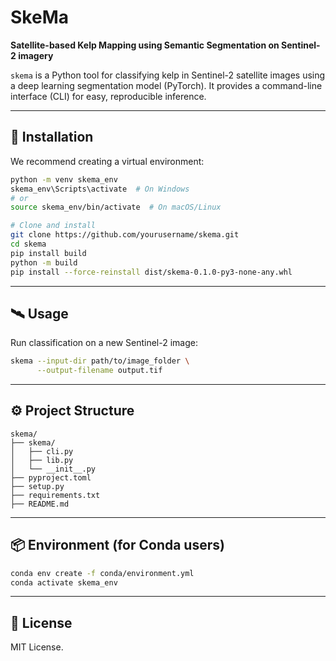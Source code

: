 # SkeMa

**Satellite-based Kelp Mapping using Semantic Segmentation on Sentinel-2 imagery**

`skema` is a Python tool for classifying kelp in Sentinel-2 satellite images using a deep learning segmentation model (PyTorch). It provides a command-line interface (CLI) for easy, reproducible inference.

---

## 🚀 Installation

We recommend creating a virtual environment:

```bash
python -m venv skema_env
skema_env\Scripts\activate  # On Windows
# or
source skema_env/bin/activate  # On macOS/Linux

# Clone and install
git clone https://github.com/yourusername/skema.git
cd skema
pip install build
python -m build
pip install --force-reinstall dist/skema-0.1.0-py3-none-any.whl  
```


---

## 🛰️ Usage

Run classification on a new Sentinel-2 image:

```bash
skema --input-dir path/to/image_folder \
      --output-filename output.tif
```

---

## ⚙️ Project Structure

```text
skema/
├── skema/
│   ├── cli.py
│   ├── lib.py
│   └── __init__.py
├── pyproject.toml
├── setup.py
├── requirements.txt
├── README.md
```

---

## 📦 Environment (for Conda users)

```bash
conda env create -f conda/environment.yml
conda activate skema_env
```

---

## 📜 License

MIT License.
